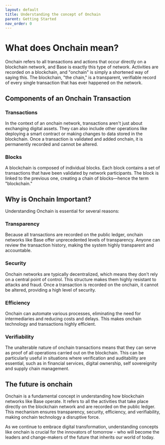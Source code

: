 ```yaml
---
layout: default
title: Understanding the concept of Onchain
parent: Getting Started
nav_order: 0
---
```


# What does Onchain mean?

Onchain refers to all transactions and actions that occur directly on a
blockchain network, and Base is exactly this type of network. Activities are
recorded on a blockchain, and "onchain" is simply a shortened way of saying
this. The blockchain, "the chain," is a transparent, verifiable record of every
single transaction that has ever happened on the network.

## Components of an Onchain Transaction

### Transactions

In the context of an onchain network, transactions aren't just about
exchanging digital assets. They can also include other operations like deploying
a smart contract or making changes to data stored in the blockchain. Once a
transaction is validated and added onchain, it is permanently recorded
and cannot be altered.

### Blocks

A blockchain is composed of individual blocks. Each block contains a set of
transactions that have been validated by network participants. The block is
linked to the previous one, creating a chain of blocks—hence the term
"blockchain."

## Why is Onchain Important?

Understanding Onchain is essential for several reasons:

### Transparency

Because all transactions are recorded on the public ledger, onchain networks
like Base offer unprecedented levels of transparency. Anyone can review the
transaction history, making the system highly transparent and accountable.

### Security

Onchain networks are typically decentralized, which means they don't rely on
a central point of control. This structure makes them highly resistant to
attacks and fraud. Once a transaction is recorded on the onchain, it cannot
be altered, providing a high level of security.

### Efficiency

Onchain can automate various processes, eliminating the need for
intermediaries and reducing costs and delays. This makes onchain technology
and transactions highly efficient.

### Verifiability

The unalterable nature of onchain transactions means that they can serve as
proof of all operations carried out on the blockchain. This can be particularly
useful in situations where verification and auditability are essential, such as
in financial services, digital ownership, self sovereignity and supply chain
management.

## The future is onchain

Onchain is a fundamental concept in understanding how blockchain networks like
Base operate. It refers to all the activities that take place directly on the
blockchain network and are recorded on the public ledger. This mechanism ensures
transparency, security, efficiency, and verifiability, making onchain
technology a disruptive force.

As we continue to embrace digital transformation, understanding concepts like
onchain is crucial for the innovators of tomorrow - who will become the leaders
and change-makers of the future that inherits our world of today.
